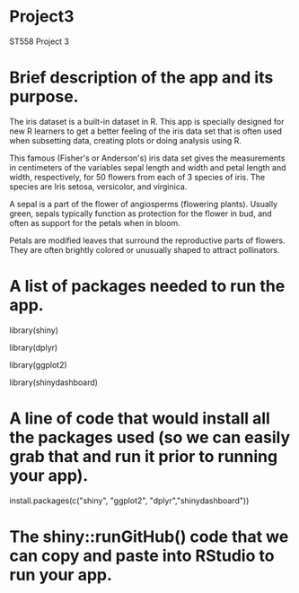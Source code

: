 # Project3
ST558 Project 3

# Brief description of the app and its purpose.

The iris dataset is a built-in dataset in R. This app is specially designed for new R learners to get a better feeling of the iris data set that is often used when subsetting data, creating plots or doing analysis using R.

This famous (Fisher's or Anderson's) iris data set gives the measurements in centimeters of the variables sepal length and width and petal length and width, respectively, for 50 flowers from each of 3 species of iris. The species are Iris setosa, versicolor, and virginica.

A sepal is a part of the flower of angiosperms (flowering plants). Usually green, sepals typically function as protection for the flower in bud, and often as support for the petals when in bloom.

Petals are modified leaves that surround the reproductive parts of flowers. They are often brightly colored or unusually shaped to attract pollinators.

# A list of packages needed to run the app.

library(shiny)

library(dplyr)

library(ggplot2)

library(shinydashboard)

# A line of code that would install all the packages used (so we can easily grab that and run it prior to running your app).

install.packages(c("shiny", "ggplot2", "dplyr","shinydashboard"))

# The shiny::runGitHub() code that we can copy and paste into RStudio to run your app.
